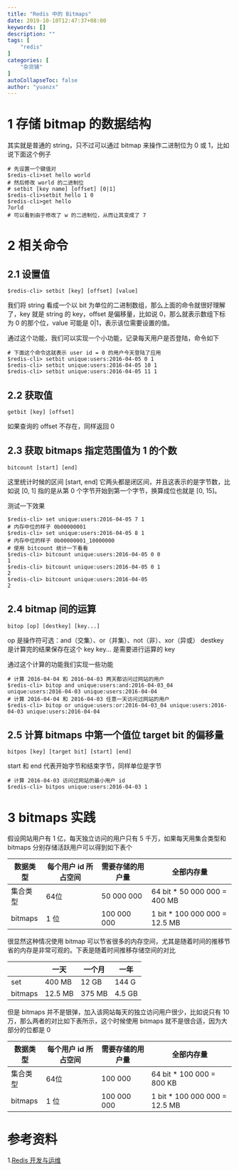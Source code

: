 ```yaml
---
title: "Redis 中的 Bitmaps"
date: 2019-10-10T12:47:37+08:00
keywords: []
description: ""
tags: [
    "redis"
]
categories: [
    "杂货铺"
]
autoCollapseToc: false
author: "yuanzx"
---
```


# 1 存储 bitmap 的数据结构

其实就是普通的 string，只不过可以通过 bitmap 来操作二进制位为 0 或 1，比如说下面这个例子

```shell
# 先设置一个键值对
$redis-cli>set hello world
# 然后修改 world 的二进制位
# setbit [key name] [offset] [0|1]
$redis-cli>setbit hello 1 0
$redis-cli>get hello
7orld
# 可以看到由于修改了 w 的二进制位，从而让其变成了 7
```

# 2 相关命令

## 2.1 设置值

`$redis-cli> setbit [key] [offset] [value]`

我们将 string 看成一个以 bit 为单位的二进制数组，那么上面的命令就很好理解了，key 就是 string 的 key，offset 是偏移量，比如说 0，那么就表示数组下标为 0 的那个位，value 可能是 0|1，表示该位需要设置的值。

通过这个功能，我们可以实现一个小功能，记录每天用户是否登陆，命令如下

```shell
# 下面这个命令这就表示 user id = 0 的用户今天登陆了应用
$redis-cli> setbit unique:users:2016-04-05 0 1
$redis-cli> setbit unique:users:2016-04-05 10 1
$redis-cli> setbit unique:users:2016-04-05 11 1
```

## 2.2 获取值

`getbit [key] [offset]`

如果查询的 offset 不存在，同样返回 0

## 2.3 获取 bitmaps 指定范围值为 1 的个数

`bitcount [start] [end]`

这里统计时候的区间 [start, end] 它两头都是闭区间，并且这表示的是字节数，比如说 [0, 1] 指的是从第 0 个字节开始到第一个字节，换算成位也就是 [0, 15]。

测试一下效果

```shell
$redis-cli> set unique:users:2016-04-05 7 1
# 内存中位的样子 0b00000001
$redis-cli> set unique:users:2016-04-05 8 1
# 内存中位的样子 0b00000001_10000000
# 使用 bitcount 统计一下看看
$redis-cli> bitcount unique:users:2016-04-05 0 0
1
$redis-cli> bitcount unique:users:2016-04-05 0 1
2
$redis-cli> bitcount unique:users:2016-04-05
2
```

## 2.4 bitmap 间的运算

`bitop [op] [destkey] [key...]`

op 是操作符可选：and（交集）、or（并集）、not（非）、xor（异或）
destkey 是计算完的结果保存在这个 key
key... 是需要进行运算的 key


通过这个计算的功能我们实现一些功能

```shell
# 计算 2016-04-04 和 2016-04-03 两天都访问过网站的用户
$redis-cli> bitop and unique:users:and:2016-04-03_04 unique:users:2016-04-03 unique:users:2016-04-04
# 计算 2016-04-04 和 2016-04-03 任意一天访问过网站的用户
$redis-cli> bitop or unique:users:or:2016-04-03_04 unique:users:2016-04-03 unique:users:2016-04-04
```

## 2.5 计算 bitmaps 中第一个值位 target bit 的偏移量

`bitpos [key] [target bit] [start] [end]`

start 和 end 代表开始字节和结束字节，同样单位是字节

```shell
# 计算 2016-04-03 访问过网站的最小用户 id
$redis-cli> bitpos unique:users:2016-04-03 1
```

# 3 bitmaps 实践

假设网站用户有 1 亿，每天独立访问的用户只有 5 千万，如果每天用集合类型和 bitmaps 分别存储活跃用户可以得到如下表个

| 数据类型 | 每个用户 id 所占空间 | 需要存储的用户量 | 全部内存量                   |
| -------- | -------------------- | ---------------- | ---------------------------- |
| 集合类型 | 64位                 | 50 000 000       | 64 bit * 50 000 000 = 400 MB |
| bitmaps  | 1 位                 | 100 000 000      | 1 bit * 100 000 000 =  12.5 MB |

很显然这种情况使用 bitmap 可以节省很多的内存空间，尤其是随着时间的推移节省的内存是非常可观的。下表是随着时间推移存储空间的对比

|         | 一天    | 一个月 | 一年   |
| ------- | ------- | ------ | ------ |
| set     | 400 MB  | 12 GB  | 144 G  |
| bitmaps | 12.5 MB | 375 MB | 4.5 GB |

但是 bitmaps 并不是银弹，加入该网站每天的独立访问用户很少，比如说只有 10 万，那么两者的对比如下表所示，这个时候使用 bitmaps 就不是很合适，因为大部分的位都是 0

| 数据类型 | 每个用户 id 所占空间 | 需要存储的用户量 | 全部内存量                   |
| -------- | -------------------- | ---------------- | ---------------------------- |
| 集合类型 | 64位                 | 100 000          | 64 bit * 100 000 = 800 KB    |
| bitmaps  | 1 位                 | 100 000 000      | 1 bit * 100 000 000 =  12.5 MB |

# 参考资料

1.[Redis 开发与运维](https://gitee.com/zhixiangyuan/bookStorage/raw/master/%E7%BC%96%E7%A8%8B/Redis%20%E5%BC%80%E5%8F%91%E4%B8%8E%E8%BF%90%E7%BB%B4.pdf)